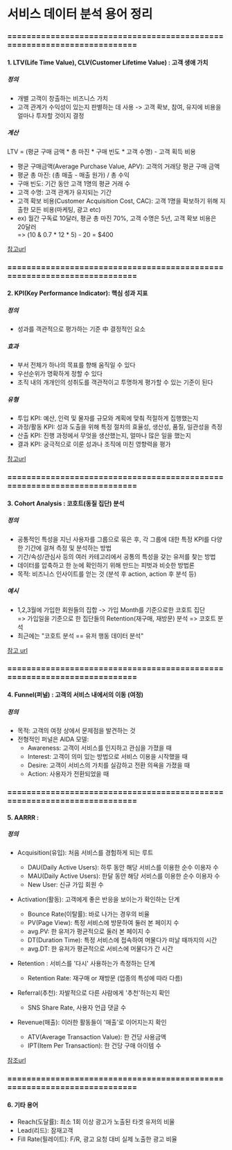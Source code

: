 # 서비스 데이터 분석 용어 정리
### ========================================================================
#### 1. LTV(Life Time Value), CLV(Customer Lifetime Value) : 고객 생애 가치
##### 정의  
- 개별 고객이 창출하는 비즈니스 가치
- 고객 관계가 수익성이 있는지 판별하는 데 사용 -> 고객 확보, 참여, 유지에 비용을 얼마나 투자할 것이지 결정

##### 계산  
LTV = (평균 구매 금액 * 총 마진 * 구매 빈도 * 고객 수명) - 고객 획득 비용  
- 평균 구매금액(Average Purchase Value, APV): 고객의 거래당 평균 구매 금액
- 평균 총 마진: (총 매출 - 매출 원가) / 총 수익
- 구매 빈도: 기간 동안 고객 1명의 평균 거래 수
- 고객 수명: 고객 관계가 유지되는 기간
- 고객 확보 비용(Customer Acquisition Cost, CAC): 고객 1명을 확보하기 위해 지출한 모든 비용(마케팅, 광고 etc)
- ex) 월간 구독료 10달러, 평균 총 마진 70%, 고객 수명은 5년, 고객 확보 비용은 20달러 <br> => (10 & 0.7 * 12 * 5) - 20 = $400

[참고url](https://mixpanel.com/ko/resources/how-to-calculate-lifetime-value/)

### ========================================================================

#### 2. KPI(Key Performance Indicator): 핵심 성과 지표
##### 정의
- 성과를 객관적으로 평가하는 기준 中 결정적인 요소

##### 효과
- 부서 전체가 하나의 목표를 향해 움직일 수 있다
- 우선순위가 명확하게 정할 수 있다
- 조직 내의 개개인의 성취도를 객관적이고 투명하게 평가할 수 있는 기준이 된다

##### 유형
- 투입 KPI: 예산, 인력 및 물자를 규모와 계획에 맞춰 적절하게 집행했는지
- 과정/활동 KPI: 성과 도출을 위해 특정 절차의 효율성, 생산성, 품질, 일관성을 측정
- 산출 KPI: 진행 과정에서 무엇을 생산했는지, 얼마나 많은 일을 했는지
- 결과 KPI: 궁극적으로 이룬 성과나 조직에 미친 영향력을 평가  

[참고url](https://www.tableau.com/ko-kr/learn/articles/types-and-examples-of-kpis)
  
### ========================================================================
  
#### 3. Cohort Analysis : 코호트(동질 집단) 분석
##### 정의
- 공통적인 특성을 지닌 사용자를 그룹으로 묶은 후, 각 그룹에 대한 특정 KPI를 다양한 기간에 걸쳐 측정 및 분석하는 방법
- 기간/속성/관심사 등의 여러 카테고리에서 공통의 특성을 갖는 유저를 찾는 방법
- 데이터를 압축하고 한 눈에 확인하기 위해 만드는 피벗과 비슷한 방법론
- 목적: 비즈니스 인사이트를 얻는 것 (분석 후 action, action 후 분석 등)
##### 예시
- 1,2,3월에 가입한 회원들의 집합 -> 가입 Month를 기준으로한 코호트 집단  
=> 가입일을 기준으로 한 집단들의 Retention(재구매, 재방문) 분석 => 코호트 분석
- 최근에는 "코호트 분석 == 유저 행동 데이터 분석"

[참고 url](https://alex-blog.tistory.com/entry/pythoncohort)
  
### ========================================================================
  
#### 4. Funnel(퍼널) : 고객의 서비스 내에서의 이동 (여정)
##### 정의
- 목적: 고객의 여정 상에서 문제점을 발견하는 것
- 전형적인 퍼널은 AIDA 모델:
    - Awareness: 고객이 서비스를 인지하고 관심을 가졌을 때
    - Interest: 고객이 의미 있는 방법으로 서비스 이용을 시작했을 때
    - Desire: 고객이 서비스의 가치를 실감하고 전환 의욕을 가졌을 때
    - Action: 사용자가 전환되었을 때
  
### ========================================================================
  
#### 5. AARRR : 
##### 정의
- Acquisition(유입): 처음 서비스를 경험하게 되는 루트
    - DAU(Daily Active Users): 하루 동안 해당 서비스를 이용한 순수 이용자 수
    - MAU(Daily Active Users): 한달 동안 해당 서비스를 이용한 순수 이용자 수
    - New User: 신규 가입 회원 수
    
- Activation(활동): 고객에게 좋은 반응을 보이는가 확인하는 단계
    - Bounce Rate(이탈률): 바로 나가는 경우의 비율
    - PV(Page View): 특정 서비스에 방문하여 둘러 본 페이지 수
    - avg.PV: 한 유저가 평균적으로 둘러 본 페이지 수
    - DT(Duration Time): 특정 서비스에 접속하여 머물다가 떠날 때까지의 시간
    - avg.DT: 한 유저가 평균적으로 서비스에 머물다가 간 시간
    
- Retention : 서비스를 '다시' 사용하는가 측정하는 단계
    - Retention Rate: 재구매 or 재방문 (업종의 특성에 따라 다름)

- Referral(추천): 자발적으로 다른 사람에게 '추천'하는지 확인
    - SNS Share Rate, 사용자 언급 댓글 수
    
- Revenue(매출): 이러한 활동들이 '매출'로 이어지는지 확인
    - ATV(Average Transaction Value): 한 건당 사용금액
    - IPT(Item Per Transaction): 한 건당 구매 아이템 수
    
[참조url](https://alex-blog.tistory.com/entry/Funnel-%EB%B6%84%EC%84%9D-%EA%B7%B8%EB%A1%9C%EC%8A%A4-%ED%95%B4%ED%82%B9-AARRR?category=891945)
  
### ========================================================================
  
#### 6. 기타 용어
- Reach(도달률): 최소 1회 이상 광고가 노출된 타겟 유저의 비율
- Lead(리드): 잠재고객
- Fill Rate(필레이트): F/R, 광고 요청 대비 실제 노출한 광고 비율
 
